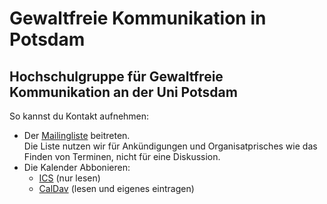 # Gewaltfreie Kommunikation in Potsdam



## Hochschulgruppe für Gewaltfreie Kommunikation an der Uni Potsdam

So kannst du Kontakt aufnehmen:

- Der [Mailingliste] beitreten.  
  Die Liste nutzen wir für Ankündigungen und Organisatprisches wie das Finden von Terminen, nicht für eine Diskussion.
- Die Kalender Abbonieren:
  - [ICS] (nur lesen)
  - [CalDav] (lesen und eigenes eintragen)

[Mailingliste]: https://lists.myhpi.de/aLAtoDGJ61CdAIkPObsoazUjAq5bTZY
[ICS]: https://gfk.quelltext.eu/kalender.ics
[CalDav]: https://gfk.quelltext.eu/kalender/
